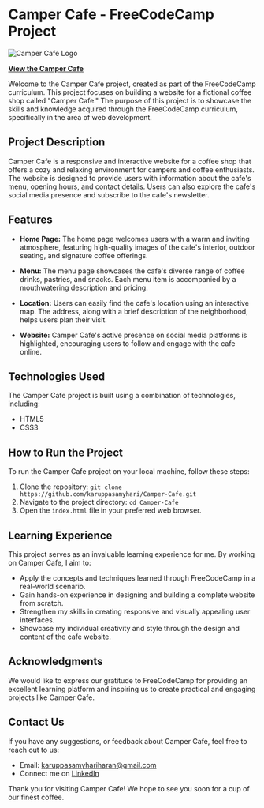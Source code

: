 # Camper Cafe - FreeCodeCamp Project
![Camper Cafe Logo](https://github.com/karuppasamyhari/Camper-Cafe/assets/86235041/59fdb471-b01d-41db-b898-4605911cfb6f)

**[View the Camper Cafe](https://karuppasamyhari.github.io/Camper-Cafe/)**

Welcome to the Camper Cafe project, created as part of the FreeCodeCamp curriculum. This project focuses on building a website for a fictional coffee shop called "Camper Cafe." The purpose of this project is to showcase the skills and knowledge acquired through the FreeCodeCamp curriculum, specifically in the area of web development.

## Project Description

Camper Cafe is a responsive and interactive website for a coffee shop that offers a cozy and relaxing environment for campers and coffee enthusiasts. The website is designed to provide users with information about the cafe's menu, opening hours, and contact details. Users can also explore the cafe's social media presence and subscribe to the cafe's newsletter.

## Features

- **Home Page:** The home page welcomes users with a warm and inviting atmosphere, featuring high-quality images of the cafe's interior, outdoor seating, and signature coffee offerings.

- **Menu:** The menu page showcases the cafe's diverse range of coffee drinks, pastries, and snacks. Each menu item is accompanied by a mouthwatering description and pricing.

- **Location:** Users can easily find the cafe's location using an interactive map. The address, along with a brief description of the neighborhood, helps users plan their visit.

- **Website:** Camper Cafe's active presence on social media platforms is highlighted, encouraging users to follow and engage with the cafe online.

## Technologies Used

The Camper Cafe project is built using a combination of technologies, including:

- HTML5
- CSS3

## How to Run the Project

To run the Camper Cafe project on your local machine, follow these steps:

1. Clone the repository: `git clone https://github.com/karuppasamyhari/Camper-Cafe.git`
2. Navigate to the project directory: `cd Camper-Cafe`
3. Open the `index.html` file in your preferred web browser.

## Learning Experience

This project serves as an invaluable learning experience for me. By working on Camper Cafe, I aim to:

- Apply the concepts and techniques learned through FreeCodeCamp in a real-world scenario.
- Gain hands-on experience in designing and building a complete website from scratch.
- Strengthen my skills in creating responsive and visually appealing user interfaces.
- Showcase my individual creativity and style through the design and content of the cafe website.

## Acknowledgments

We would like to express our gratitude to FreeCodeCamp for providing an excellent learning platform and inspiring us to create practical and engaging projects like Camper Cafe.

## Contact Us

If you have any suggestions, or feedback about Camper Cafe, feel free to reach out to us:

- Email: karuppasamyhariharan@gmail.com
- Connect me on [LinkedIn](www.linkedin.com/in/kh10)

Thank you for visiting Camper Cafe! We hope to see you soon for a cup of our finest coffee.
